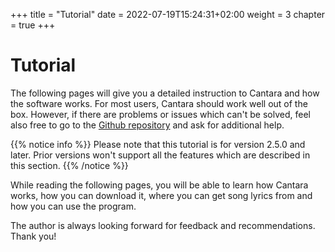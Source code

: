 +++
title = "Tutorial"
date = 2022-07-19T15:24:31+02:00
weight = 3
chapter = true
+++

# Tutorial

The following pages will give you a detailed instruction to Cantara and how the software works.
For most users, Cantara should work well out of the box. 
However, if there are problems or issues which can't be solved, feel also free to go to the [Github repository](https://github.com/reckel-jm/cantara) and ask for additional help.

{{% notice info %}}
Please note that this tutorial is for version 2.5.0 and later. Prior versions won't support all the features which are described in this section.
{{% /notice %}}

While reading the following pages, you will be able to learn how Cantara works, how you can download it, where you can get song lyrics from and how you can use the program.

The author is always looking forward for feedback and recommendations. Thank you!
